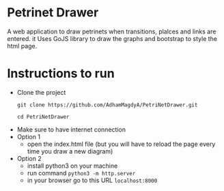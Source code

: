 # Petrinet Drawer

A web application to draw petrinets when transitions, plalces and links are entered. it Uses GoJS library to draw the graphs and bootstrap to style the html page.

# Instructions to run

- Clone the project

    ```git clone https://github.com/AdhamMagdyA/PetriNetDrawer.git```
    
    ```cd PetriNetDrawer ```
* Make sure to have internet connection
* Option 1
    * open the index.html file (but you will have to reload the page every time you draw a new diagram)
* Option 2
    * install python3 on your machine
    * run command ```python3 -m http.server```
    * in your browser go to this URL ```localhost:8000```
